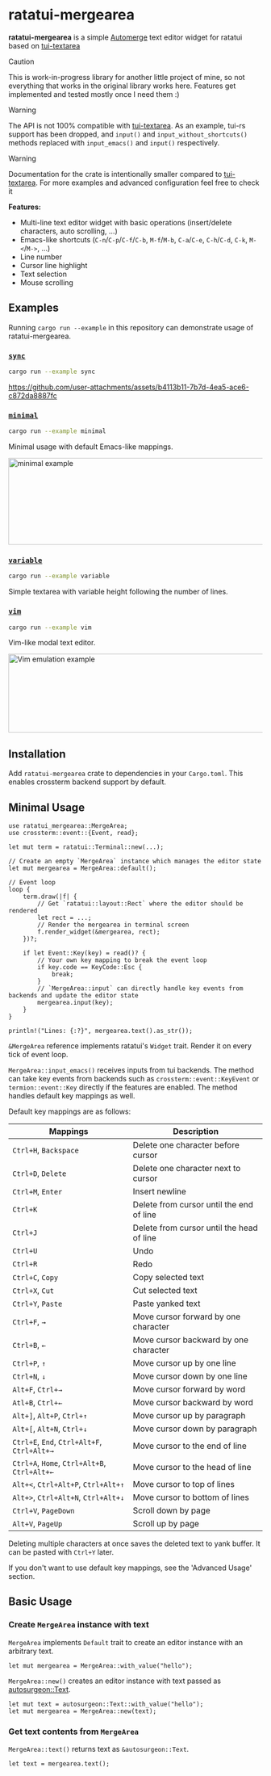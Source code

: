 # ratatui-mergearea

**ratatui-mergearea** is a simple [Automerge](https://automerge.org/) text editor widget for ratatui based on [tui-textarea](https://github.com/rhysd/tui-textarea)

>[!Caution]
>This is work-in-progress library for another little project of mine, so not everything that works in the original library works here.
>Features get implemented and tested mostly once I need them :)

>[!Warning]
>The API is not 100% compatible with [tui-textarea](https://github.com/rhysd/tui-textarea). As an example, tui-rs support has been dropped,
>and `input()` and `input_without_shortcuts()` methods replaced with `input_emacs()` and `input()` respectively.

>[!Warning]
>Documentation for the crate is intentionally smaller compared to [tui-textarea](https://github.com/rhysd/tui-textarea). For more examples and advanced configuration feel free to check it

**Features:**

- Multi-line text editor widget with basic operations (insert/delete characters, auto scrolling, ...)
- Emacs-like shortcuts (`C-n`/`C-p`/`C-f`/`C-b`, `M-f`/`M-b`, `C-a`/`C-e`, `C-h`/`C-d`, `C-k`, `M-<`/`M->`, ...)
- Line number
- Cursor line highlight
- Text selection
- Mouse scrolling

## Examples

Running `cargo run --example` in this repository can demonstrate usage of ratatui-mergearea.

### [`sync`](./examples/sync.rs)

```sh
cargo run --example sync
```

https://github.com/user-attachments/assets/b4113b11-7b7d-4ea5-ace6-c872da8887fc

### [`minimal`](./examples/minimal.rs)

```sh
cargo run --example minimal
```

Minimal usage with default Emacs-like mappings.

<img src="https://raw.githubusercontent.com/rhysd/ss/master/tui-textarea/minimal.gif" width=539 height=172 alt="minimal example">

### [`variable`](./examples/variable.rs)

```sh
cargo run --example variable
```

Simple textarea with variable height following the number of lines.

### [`vim`](./examples/vim.rs)

```sh
cargo run --example vim
```

Vim-like modal text editor.

<img src="https://raw.githubusercontent.com/rhysd/ss/master/tui-textarea/vim.gif" width=590 height=156 alt="Vim emulation example">

## Installation

Add `ratatui-mergearea` crate to dependencies in your `Cargo.toml`. This enables crossterm backend support by default.

## Minimal Usage

```rust,ignore
use ratatui_mergearea::MergeArea;
use crossterm::event::{Event, read};

let mut term = ratatui::Terminal::new(...);

// Create an empty `MergeArea` instance which manages the editor state
let mut mergearea = MergeArea::default();

// Event loop
loop {
    term.draw(|f| {
        // Get `ratatui::layout::Rect` where the editor should be rendered
        let rect = ...;
        // Render the mergearea in terminal screen
        f.render_widget(&mergearea, rect);
    })?;

    if let Event::Key(key) = read()? {
        // Your own key mapping to break the event loop
        if key.code == KeyCode::Esc {
            break;
        }
        // `MergeArea::input` can directly handle key events from backends and update the editor state
        mergearea.input(key);
    }
}

println!("Lines: {:?}", mergearea.text().as_str());
```

`&MergeArea` reference implements ratatui's `Widget` trait. Render it on every tick of event loop.

`MergeArea::input_emacs()` receives inputs from tui backends. The method can take key events from backends such as
`crossterm::event::KeyEvent` or `termion::event::Key` directly if the features are enabled. The method handles default
key mappings as well.

Default key mappings are as follows:

| Mappings                                     | Description                               |
|----------------------------------------------|-------------------------------------------|
| `Ctrl+H`, `Backspace`                        | Delete one character before cursor        |
| `Ctrl+D`, `Delete`                           | Delete one character next to cursor       |
| `Ctrl+M`, `Enter`                            | Insert newline                            |
| `Ctrl+K`                                     | Delete from cursor until the end of line  |
| `Ctrl+J`                                     | Delete from cursor until the head of line |
| `Ctrl+U`                                     | Undo                                      |
| `Ctrl+R`                                     | Redo                                      |
| `Ctrl+C`, `Copy`                             | Copy selected text                        |
| `Ctrl+X`, `Cut`                              | Cut selected text                         |
| `Ctrl+Y`, `Paste`                            | Paste yanked text                         |
| `Ctrl+F`, `→`                                | Move cursor forward by one character      |
| `Ctrl+B`, `←`                                | Move cursor backward by one character     |
| `Ctrl+P`, `↑`                                | Move cursor up by one line                |
| `Ctrl+N`, `↓`                                | Move cursor down by one line              |
| `Alt+F`, `Ctrl+→`                            | Move cursor forward by word               |
| `Atl+B`, `Ctrl+←`                            | Move cursor backward by word              |
| `Alt+]`, `Alt+P`, `Ctrl+↑`                   | Move cursor up by paragraph               |
| `Alt+[`, `Alt+N`, `Ctrl+↓`                   | Move cursor down by paragraph             |
| `Ctrl+E`, `End`, `Ctrl+Alt+F`, `Ctrl+Alt+→`  | Move cursor to the end of line            |
| `Ctrl+A`, `Home`, `Ctrl+Alt+B`, `Ctrl+Alt+←` | Move cursor to the head of line           |
| `Alt+<`, `Ctrl+Alt+P`, `Ctrl+Alt+↑`          | Move cursor to top of lines               |
| `Alt+>`, `Ctrl+Alt+N`, `Ctrl+Alt+↓`          | Move cursor to bottom of lines            |
| `Ctrl+V`, `PageDown`                         | Scroll down by page                       |
| `Alt+V`, `PageUp`                            | Scroll up by page                         |

Deleting multiple characters at once saves the deleted text to yank buffer. It can be pasted with `Ctrl+Y` later.

If you don't want to use default key mappings, see the 'Advanced Usage' section.

## Basic Usage

### Create `MergeArea` instance with text

`MergeArea` implements `Default` trait to create an editor instance with an arbitrary text.

```rust,ignore
let mut mergearea = MergeArea::with_value("hello");
```

`MergeArea::new()` creates an editor instance with text passed as [autosurgeon::Text](https://docs.rs/autosurgeon/latest/autosurgeon/).

```rust,ignore
let mut text = autosurgeon::Text::with_value("hello");
let mut mergearea = MergeArea::new(text);
```

### Get text contents from `MergeArea`

`MergeArea::text()` returns text as `&autosurgeon::Text`.

```rust,ignore
let text = mergearea.text();
```
